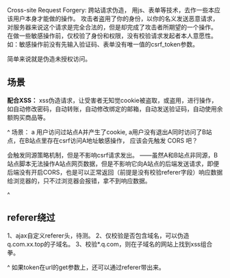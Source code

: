 Cross-site Request Forgery: 
跨站请求伪造，
用js、表单等技术，去作一些本应该用户本身才能做的操作。
攻击者盗用了你的身份，以你的名义发送恶意请求，对服务器来说这个请求是完全合法的，但是却完成了攻击者所期望的一个操作。
在做一些敏感操作前，仅校验了身份和权限，没有校验请求发起者本人意愿性。如：敏感操作前没有先输入验证码、表单没有唯一值的csrf_token参数。

简单来说就是伪造未授权访问。


## **场景**
**配合XSS：**
xss伪造请求，让受害者无知觉cookie被盗取，或盗用，进行操作，如自动修改密码，自动转账，自动修改绑定的邮箱，自动发送验证码，自动使用余额购买商品等。



^
场景：
a 用户访问过站点A并产生了cookie,
a用户没有退出A同时访问了B站点，在B站点里存在csrf访问A地址敏感操作，
应该会先触发 CORS 吧？

会触发同源策略机制，但是不影响csrf请求发出。
——虽然A和B站点非同源，B站点脚本无法操作A站点网页数据，但是不影响它向A站点的后端发送请求，即便后端没有开启CORS，也是可以正常返回（前提是没有校验referer字段）响应数据给浏览器的，只不过浏览器会报错，拿不到响应数据。



^
## **referer绕过**
1、ajax自定义referer头，待测。
2、仅校验是否包含域名，可以伪造q.com.xx.top的子域名。
3、校验*.q.com，则在子域名的网站上找到xss组合拳。


^
如果token在url的get参数上，还可以通过referer带出来。